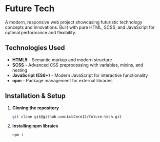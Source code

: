 # Future Tech

A modern, responsive web project showcasing futuristic technology concepts and innovations. Built with pure HTML, SCSS, and JavaScript for optimal performance and flexibility.

## Technologies Used

- **HTML5** - Semantic markup and modern structure
- **SCSS** - Advanced CSS preprocessing with variables, mixins, and nesting
- **JavaScript (ES6+)** - Modern JavaScript for interactive functionality
- **npm** - Package management for external libraries

## Installation & Setup

1. **Cloning the repository**
   
   ```bash
   git clone git@github.com:LubCore12/future-tech.git

2. **Installing npm libraies**
   
   ```bash
   npm i

